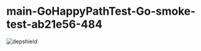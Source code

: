# main-GoHappyPathTest-Go-smoke-test-ab21e56-484

![depshield](https://depshield.sonatype.org/badges/depshield-prod/main-GoHappyPathTest-Go-smoke-test-ab21e56-484/depshield.svg)